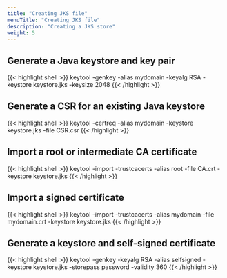 ```yaml
---
title: "Creating JKS file"
menuTitle: "Creating JKS file"
description: "Creating a JKS store"
weight: 5
---
```


## Generate a Java keystore and key pair

{{< highlight shell >}}
keytool -genkey -alias mydomain -keyalg RSA -keystore keystore.jks -keysize 2048
{{< /highlight >}}

## Generate a CSR for an existing Java keystore

{{< highlight shell >}}
keytool -certreq -alias mydomain -keystore keystore.jks -file CSR.csr
{{< /highlight >}}

## Import a root or intermediate CA certificate

{{< highlight shell >}}
keytool -import -trustcacerts -alias root -file CA.crt -keystore keystore.jks
{{< /highlight >}}

## Import a signed certificate

{{< highlight shell >}}
keytool -import -trustcacerts -alias mydomain -file mydomain.crt -keystore keystore.jks
{{< /highlight >}}

##  Generate a keystore and self-signed certificate

{{< highlight shell >}}
keytool -genkey -keyalg RSA -alias selfsigned -keystore keystore.jks -storepass password -validity 360
{{< /highlight >}}
